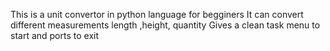 This is a unit convertor in python language for begginers 
It can convert different measurements length ,height, quantity
Gives a clean task menu to start and ports to exit
